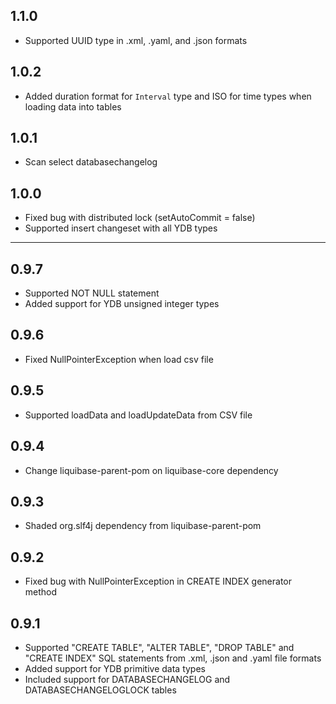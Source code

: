 ## 1.1.0 ##

* Supported UUID type in .xml, .yaml, and .json formats

## 1.0.2 ##

* Added duration format for `Interval` type and ISO for time types when loading data into tables

## 1.0.1 ##

* Scan select databasechangelog

## 1.0.0 ##

* Fixed bug with distributed lock (setAutoCommit = false)
* Supported insert changeset with all YDB types

---

## 0.9.7 ##

* Supported NOT NULL statement
* Added support for YDB unsigned integer types

## 0.9.6 ##

* Fixed NullPointerException when load csv file

## 0.9.5 ##

* Supported loadData and loadUpdateData from CSV file

## 0.9.4 ##

* Change liquibase-parent-pom on liquibase-core dependency

## 0.9.3 ##

* Shaded org.slf4j dependency from liquibase-parent-pom

## 0.9.2 ##

* Fixed bug with NullPointerException in CREATE INDEX generator method

## 0.9.1 ##

* Supported "CREATE TABLE", "ALTER TABLE", "DROP TABLE" and "CREATE INDEX" SQL statements from .xml, .json and .yaml file formats
* Added support for YDB primitive data types
* Included support for DATABASECHANGELOG and DATABASECHANGELOGLOCK tables